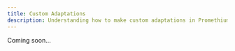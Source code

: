 ```yaml
---
title: Custom Adaptations 
description: Understanding how to make custom adaptations in PromethiumJS.
---
```


Coming soon...
